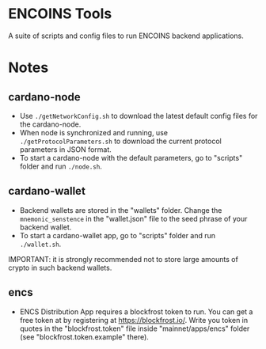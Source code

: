 # ENCOINS Tools
A suite of scripts and config files to run ENCOINS backend applications.

# Notes

## cardano-node

* Use `./getNetworkConfig.sh` to download the latest default config files for the cardano-node.
* When node is synchronized and running, use `./getProtocolParameters.sh` to download the current protocol parameters in JSON format.
* To start a cardano-node with the default parameters, go to "scripts" folder and run `./node.sh`.

## cardano-wallet

* Backend wallets are stored in the "wallets" folder. Change the `mnemonic_senstence` in the "wallet.json" file to the seed phrase of your backend wallet.
* To start a cardano-wallet app, go to "scripts" folder and run `./wallet.sh`.

IMPORTANT: it is strongly recommended not to store large amounts of crypto in such backend wallets.

## encs

* ENCS Distribution App requires a blockfrost token to run. You can get a free token at by registering at https://blockfrost.io/. Write you token in quotes in the "blockfrost.token" file inside "mainnet/apps/encs" folder (see "blockfrost.token.example" there).